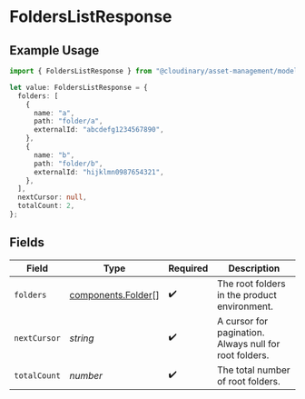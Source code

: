 # FoldersListResponse

## Example Usage

```typescript
import { FoldersListResponse } from "@cloudinary/asset-management/models/components";

let value: FoldersListResponse = {
  folders: [
    {
      name: "a",
      path: "folder/a",
      externalId: "abcdefg1234567890",
    },
    {
      name: "b",
      path: "folder/b",
      externalId: "hijklmn0987654321",
    },
  ],
  nextCursor: null,
  totalCount: 2,
};
```

## Fields

| Field                                                    | Type                                                     | Required                                                 | Description                                              |
| -------------------------------------------------------- | -------------------------------------------------------- | -------------------------------------------------------- | -------------------------------------------------------- |
| `folders`                                                | [components.Folder](../../models/components/folder.md)[] | :heavy_check_mark:                                       | The root folders in the product environment.             |
| `nextCursor`                                             | *string*                                                 | :heavy_check_mark:                                       | A cursor for pagination. Always null for root folders.   |
| `totalCount`                                             | *number*                                                 | :heavy_check_mark:                                       | The total number of root folders.                        |